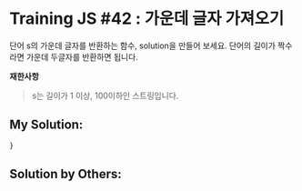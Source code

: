 # Training JS #42 : 가운데 글자 가져오기

단어 s의 가운데 글자를 반환하는 함수, solution을 만들어 보세요. 단어의 길이가 짝수라면 가운데 두글자를 반환하면 됩니다.

**재한사항**
> s는 길이가 1 이상, 100이하인 스트링입니다.

## My Solution:
```js
}
```

## Solution by Others: